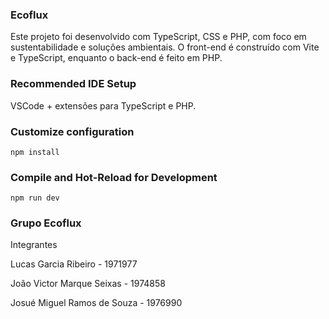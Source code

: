 ### Ecoflux

Este projeto foi desenvolvido com TypeScript, CSS e PHP, com foco em sustentabilidade e soluções ambientais.
O front-end é construído com Vite e TypeScript, enquanto o back-end é feito em PHP.

### Recommended IDE Setup
VSCode + extensões para TypeScript e PHP.

### Customize configuration

```
npm install
```

### Compile and Hot-Reload for Development


```
npm run dev
```


### Grupo Ecoflux

Integrantes

Lucas Garcia Ribeiro - 1971977

João Victor Marque Seixas - 1974858

Josué Miguel Ramos de Souza - 1976990
